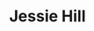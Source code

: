---
title: Jessie Hill
role: School of Information Studies, McGill University
avatar_filename: avatar.jpg
superuser: false
user_groups:
  - Volunteers
---